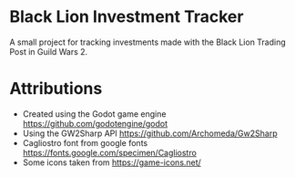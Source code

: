 # Black Lion Investment Tracker

A small project for tracking investments made with the Black Lion Trading Post in Guild Wars 2.

# Attributions
- Created using the Godot game engine https://github.com/godotengine/godot
- Using the GW2Sharp API https://github.com/Archomeda/Gw2Sharp
- Cagliostro font from google fonts https://fonts.google.com/specimen/Cagliostro
- Some icons taken from https://game-icons.net/
